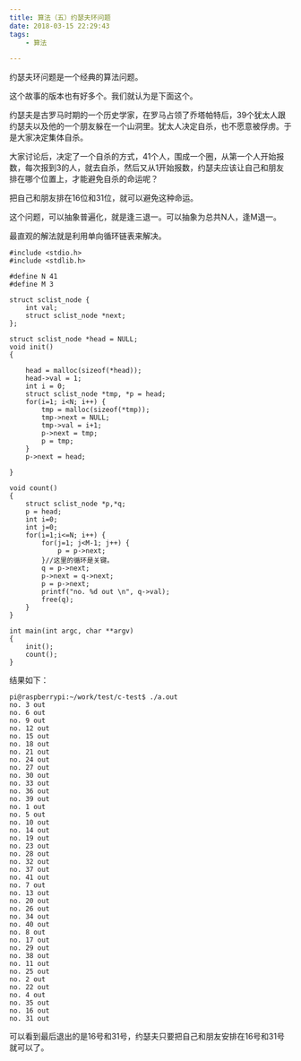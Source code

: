 ```yaml
---
title: 算法（五）约瑟夫环问题
date: 2018-03-15 22:29:43
tags:
	- 算法

---
```




约瑟夫环问题是一个经典的算法问题。

这个故事的版本也有好多个。我们就认为是下面这个。

约瑟夫是古罗马时期的一个历史学家，在罗马占领了乔塔帕特后，39个犹太人跟约瑟夫以及他的一个朋友躲在一个山洞里。犹太人决定自杀，也不愿意被俘虏。于是大家决定集体自杀。

大家讨论后，决定了一个自杀的方式，41个人，围成一个圈，从第一个人开始报数，每次报到3的人，就去自杀，然后又从1开始报数，约瑟夫应该让自己和朋友排在哪个位置上，才能避免自杀的命运呢？

把自己和朋友排在16位和31位，就可以避免这种命运。

这个问题，可以抽象普遍化，就是逢三退一。可以抽象为总共N人，逢M退一。

最直观的解法就是利用单向循环链表来解决。

```
#include <stdio.h>
#include <stdlib.h>

#define N 41
#define M 3

struct sclist_node {
    int val;
    struct sclist_node *next;
};

struct sclist_node *head = NULL;
void init()
{
    
    head = malloc(sizeof(*head));
    head->val = 1;
    int i = 0;
    struct sclist_node *tmp, *p = head;
    for(i=1; i<N; i++) {
        tmp = malloc(sizeof(*tmp));
        tmp->next = NULL;
        tmp->val = i+1;
        p->next = tmp;
        p = tmp;
    }
    p->next = head;
    
}

void count()
{
    struct sclist_node *p,*q;
    p = head;
    int i=0; 
    int j=0;
    for(i=1;i<=N; i++) {
        for(j=1; j<M-1; j++) {
            p = p->next;
        }//这里的循环是关键。
        q = p->next;
        p->next = q->next;
        p = p->next;
        printf("no. %d out \n", q->val);
        free(q);
    }
}

int main(int argc, char **argv)
{
    init();
    count();
}
```

结果如下：

```
pi@raspberrypi:~/work/test/c-test$ ./a.out 
no. 3 out 
no. 6 out 
no. 9 out 
no. 12 out 
no. 15 out 
no. 18 out 
no. 21 out 
no. 24 out 
no. 27 out 
no. 30 out 
no. 33 out 
no. 36 out 
no. 39 out 
no. 1 out 
no. 5 out 
no. 10 out 
no. 14 out 
no. 19 out 
no. 23 out 
no. 28 out 
no. 32 out 
no. 37 out 
no. 41 out 
no. 7 out 
no. 13 out 
no. 20 out 
no. 26 out 
no. 34 out 
no. 40 out 
no. 8 out 
no. 17 out 
no. 29 out 
no. 38 out 
no. 11 out 
no. 25 out 
no. 2 out 
no. 22 out 
no. 4 out 
no. 35 out 
no. 16 out 
no. 31 out 
```

可以看到最后退出的是16号和31号，约瑟夫只要把自己和朋友安排在16号和31号就可以了。

